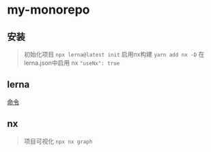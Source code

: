# my-monorepo

## 安装

> 初始化项目 `npx lerna@latest init`
> 启用nx构建 `yarn add nx -D`
> 在lerna.json中启用 nx `"useNx": true`

## lerna

[命令](https://lerna.js.org/docs/api-reference/commands)

## nx

> 项目可视化 `npx nx graph`
